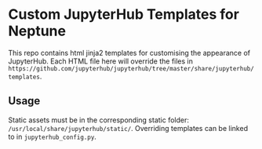 # Custom JupyterHub Templates for Neptune

This repo contains html jinja2 templates for customising the appearance of JupyterHub. Each HTML file here will override the files in `https://github.com/jupyterhub/jupyterhub/tree/master/share/jupyterhub/templates`.

## Usage

Static assets must be in the corresponding static folder: `/usr/local/share/jupyterhub/static/`.
Overriding templates can be linked to in `jupyterhub_config.py`.
